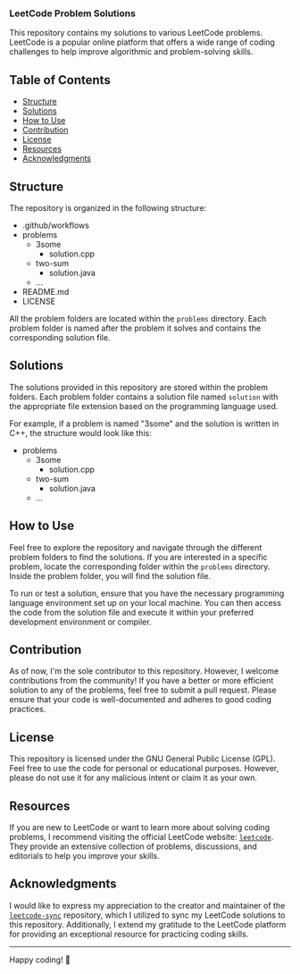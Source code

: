 ### LeetCode Problem Solutions

This repository contains my solutions to various LeetCode problems. LeetCode is a popular online platform that offers a wide range of coding challenges to help improve algorithmic and problem-solving skills.

## Table of Contents
- [Structure](#structure)
- [Solutions](#solutions)
- [How to Use](#how-to-use)
- [Contribution](#contribution)
- [License](#license)
- [Resources](#resources)
- [Acknowledgments](#acknowledgments)

## Structure

The repository is organized in the following structure:
- .github/workflows
- problems
  - 3some
    - solution.cpp
  - two-sum
    - solution.java
  - ...
- README.md
- LICENSE 

All the problem folders are located within the `problems` directory. Each problem folder is named after the problem it solves and contains the corresponding solution file.

## Solutions

The solutions provided in this repository are stored within the problem folders. Each problem folder contains a solution file named `solution` with the appropriate file extension based on the programming language used.

For example, if a problem is named "3some" and the solution is written in C++, the structure would look like this:
- problems
  - 3some
    - solution.cpp
  - two-sum
    - solution.java
  - ...



## How to Use

Feel free to explore the repository and navigate through the different problem folders to find the solutions. If you are interested in a specific problem, locate the corresponding folder within the `problems` directory. Inside the problem folder, you will find the solution file.

To run or test a solution, ensure that you have the necessary programming language environment set up on your local machine. You can then access the code from the solution file and execute it within your preferred development environment or compiler.

## Contribution

As of now, I'm the sole contributor to this repository. However, I welcome contributions from the community! If you have a better or more efficient solution to any of the problems, feel free to submit a pull request. Please ensure that your code is well-documented and adheres to good coding practices.

## License

This repository is licensed under the GNU General Public License (GPL). Feel free to use the code for personal or educational purposes. However, please do not use it for any malicious intent or claim it as your own.

## Resources

If you are new to LeetCode or want to learn more about solving coding problems, I recommend visiting the official LeetCode website: [`leetcode`](https://leetcode.com/). They provide an extensive collection of problems, discussions, and editorials to help you improve your skills.

## Acknowledgments

I would like to express my appreciation to the creator and maintainer of the [`leetcode-sync`](https://github.com/joshcai/leetcode-sync) repository, which I utilized to sync my LeetCode solutions to this repository. Additionally, I extend my gratitude to the LeetCode platform for providing an exceptional resource for practicing coding skills.

---

Happy coding! 🚀

